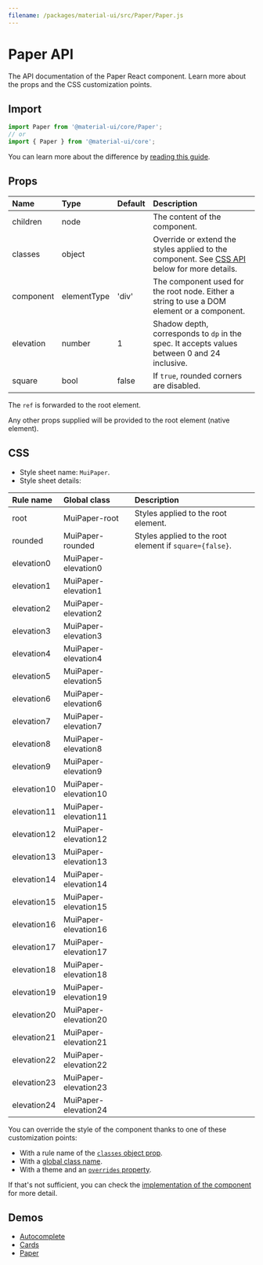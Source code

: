 ```yaml
---
filename: /packages/material-ui/src/Paper/Paper.js
---
```


<!--- This documentation is automatically generated, do not try to edit it. -->

# Paper API

<p class="description">The API documentation of the Paper React component. Learn more about the props and the CSS customization points.</p>

## Import

```js
import Paper from '@material-ui/core/Paper';
// or
import { Paper } from '@material-ui/core';
```

You can learn more about the difference by [reading this guide](/guides/minimizing-bundle-size/).



## Props

| Name | Type | Default | Description |
|:-----|:-----|:--------|:------------|
| <span class="prop-name">children</span> | <span class="prop-type">node</span> |  | The content of the component. |
| <span class="prop-name">classes</span> | <span class="prop-type">object</span> |  | Override or extend the styles applied to the component. See [CSS API](#css) below for more details. |
| <span class="prop-name">component</span> | <span class="prop-type">elementType</span> | <span class="prop-default">'div'</span> | The component used for the root node. Either a string to use a DOM element or a component. |
| <span class="prop-name">elevation</span> | <span class="prop-type">number</span> | <span class="prop-default">1</span> | Shadow depth, corresponds to `dp` in the spec. It accepts values between 0 and 24 inclusive. |
| <span class="prop-name">square</span> | <span class="prop-type">bool</span> | <span class="prop-default">false</span> | If `true`, rounded corners are disabled. |

The `ref` is forwarded to the root element.

Any other props supplied will be provided to the root element (native element).

## CSS

- Style sheet name: `MuiPaper`.
- Style sheet details:

| Rule name | Global class | Description |
|:-----|:-------------|:------------|
| <span class="prop-name">root</span> | <span class="prop-name">MuiPaper-root</span> | Styles applied to the root element.
| <span class="prop-name">rounded</span> | <span class="prop-name">MuiPaper-rounded</span> | Styles applied to the root element if `square={false}`.
| <span class="prop-name">elevation0</span> | <span class="prop-name">MuiPaper-elevation0</span> | 
| <span class="prop-name">elevation1</span> | <span class="prop-name">MuiPaper-elevation1</span> | 
| <span class="prop-name">elevation2</span> | <span class="prop-name">MuiPaper-elevation2</span> | 
| <span class="prop-name">elevation3</span> | <span class="prop-name">MuiPaper-elevation3</span> | 
| <span class="prop-name">elevation4</span> | <span class="prop-name">MuiPaper-elevation4</span> | 
| <span class="prop-name">elevation5</span> | <span class="prop-name">MuiPaper-elevation5</span> | 
| <span class="prop-name">elevation6</span> | <span class="prop-name">MuiPaper-elevation6</span> | 
| <span class="prop-name">elevation7</span> | <span class="prop-name">MuiPaper-elevation7</span> | 
| <span class="prop-name">elevation8</span> | <span class="prop-name">MuiPaper-elevation8</span> | 
| <span class="prop-name">elevation9</span> | <span class="prop-name">MuiPaper-elevation9</span> | 
| <span class="prop-name">elevation10</span> | <span class="prop-name">MuiPaper-elevation10</span> | 
| <span class="prop-name">elevation11</span> | <span class="prop-name">MuiPaper-elevation11</span> | 
| <span class="prop-name">elevation12</span> | <span class="prop-name">MuiPaper-elevation12</span> | 
| <span class="prop-name">elevation13</span> | <span class="prop-name">MuiPaper-elevation13</span> | 
| <span class="prop-name">elevation14</span> | <span class="prop-name">MuiPaper-elevation14</span> | 
| <span class="prop-name">elevation15</span> | <span class="prop-name">MuiPaper-elevation15</span> | 
| <span class="prop-name">elevation16</span> | <span class="prop-name">MuiPaper-elevation16</span> | 
| <span class="prop-name">elevation17</span> | <span class="prop-name">MuiPaper-elevation17</span> | 
| <span class="prop-name">elevation18</span> | <span class="prop-name">MuiPaper-elevation18</span> | 
| <span class="prop-name">elevation19</span> | <span class="prop-name">MuiPaper-elevation19</span> | 
| <span class="prop-name">elevation20</span> | <span class="prop-name">MuiPaper-elevation20</span> | 
| <span class="prop-name">elevation21</span> | <span class="prop-name">MuiPaper-elevation21</span> | 
| <span class="prop-name">elevation22</span> | <span class="prop-name">MuiPaper-elevation22</span> | 
| <span class="prop-name">elevation23</span> | <span class="prop-name">MuiPaper-elevation23</span> | 
| <span class="prop-name">elevation24</span> | <span class="prop-name">MuiPaper-elevation24</span> | 

You can override the style of the component thanks to one of these customization points:

- With a rule name of the [`classes` object prop](/customization/components/#overriding-styles-with-classes).
- With a [global class name](/customization/components/#overriding-styles-with-global-class-names).
- With a theme and an [`overrides` property](/customization/globals/#css).

If that's not sufficient, you can check the [implementation of the component](https://github.com/mui-org/material-ui/blob/master/packages/material-ui/src/Paper/Paper.js) for more detail.

## Demos

- [Autocomplete](/components/autocomplete/)
- [Cards](/components/cards/)
- [Paper](/components/paper/)

